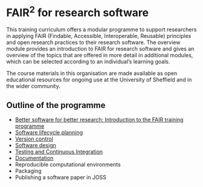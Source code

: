 # FAIR<sup>2</sup> for research software

This training curriculum offers a modular programme to support researchers in applying FAIR
(Findable, Accessible, Interoperable, Reusable) principles and open research practices to their
research software. The overview module provides an introduction to FAIR for research software and
gives an overview of the topics that are offered in more detail in additional modules, which can be
selected according to an individual’s learning goals.

The course materials in this organisation are made available as open educational resources for
ongoing use at the University of Sheffield and in the wider community.

## Outline of the programme

- [Better software for better research: Introduction to the FAIR training
  programme](https://github.com/FAIR2-for-research-software/Better_software_for_better_research)
- [Software lifecycle
  planning](https://github.com/FAIR2-for-research-software/Software_Lifecycle_Planning)
- [Version control](https://srse-git-github-zero2hero.netlify.app/)
- [Software design](https://github.com/FAIR2-for-research-software/FAIR_Code_design)
- [Testing and Continuous
  Integration](https://github.com/FAIR2-for-research-software/python-testing-for-research)
- [Documentation](https://github.com/FAIR2-for-research-software/Documentation)
- Reproducible computational environments
- Packaging
- Publishing a software paper in JOSS
